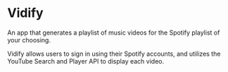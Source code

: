 # Vidify
An app that generates a playlist of music videos for the Spotify playlist of your choosing.

Vidify allows users to sign in using their Spotify accounts, and utilizes the YouTube Search and Player API to display each video.
